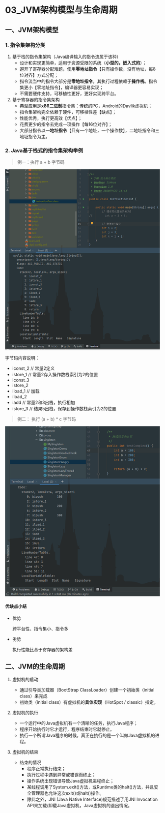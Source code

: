 # 03_JVM架构模型与生命周期

## 一、JVM架构模型

### 1. 指令集架构分类

1. 基于栈的指令集架构（Java编译输入的指令流属于该种）
   * 设计和实现更简单，适用于资源受限的系统（**小型的，嵌入式的**）；
   * 避开了寄存器分配难题，使用**零地址指令**【只有操作数，没有地址，每8位对齐】方式分配；
   * 指令流当中的指令大部分是**零地址指令**，其执行过程依赖于**操作栈**。指令集更小【零地址指令】，编译器更容易实现；
   * 不需要硬件支持，可移植性更好，更好实现跨平台。
2. 基于寄存器的指令集架构
   - 典型应用是**x86二进制**指令集：传统的PC，Android的Davlik虚拟机；
   - 指令集架构完全依赖于硬件，可移植性差【缺点】；
   - 性能优秀，执行更高效【优点】；
   - 花费更少的指令去完成一项操作【每16位对齐】；
   - 大部分指令以**一地址指令**【只有一个地址，一个操作数】，二地址指令和三地址指令为主。

### 2. Java基于栈式的指令集架构举例

> 例一：执行 a + b 字节码

![例一_执行求和运算的指令](ref/例一_执行求和运算的指令.png)

字节码内容说明：

* iconst_2  // 常量2定义
* istore_1  // 常量2存入操作数栈索引为2的位置
* iconst_3
* istore_2
* iload_1  // 加载
* iload_2
* iadd  // 常量2和3出栈，执行相加
* istore_3  // 结果5出栈，保存到操作数栈索引为2的位置

> 例二： 执行 (a + b) * c 字节码

![例二_执行加法和乘法的指令](ref/例二_执行加法和乘法的指令.png)

#### 优缺点小结

* 优势

  跨平台性、指令集小、指令多

* 劣势

  执行性能比基于寄存器的架构差

## 二、JVM的生命周期

1. 虚拟机的启动
   * 通过引导类加载器（BootStrap ClassLoader）创建一个初始类（initial class）来完成
   * 初始类（initial class）有虚拟机的**具体实现**（HotSpot / classic）指定。

2. 虚拟机的执行
   * 一个运行中的Java虚拟机有一个清晰的任务，执行Java程序；
   * 程序开始执行时它才运行，程序结束时它就停止。
   * 执行一个所谓Java程序的时候，真正在执行的是一个叫做Java虚拟机的进程。
3. 虚拟机的结束
   * 结束的情况
     * 程序正常执行结束；
     * 执行过程中遇到异常或错误而终止；
     * 操作系统出现错误导致Java虚拟机进程终止；
     * 某线程调用了System.exit()方法，或Runtime类的halt()方法，并且安全管理器也允许这次exit()或halt()操作。
     * 除此之外，JNI (Java Native Interface)规范描述了用JNI Invocation API来加载/卸载Java虚拟机，Java虚拟机的退出情况。